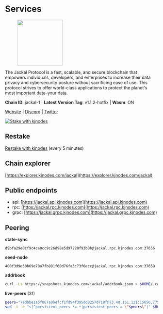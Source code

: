 # Services

<figure><img src="https://raw.githubusercontent.com/kj89/testnet_manuals/main/pingpub/logos/jackal.png" width="150" alt=""><figcaption></figcaption></figure>

The Jackal Protocol is a fast, scalable, and secure blockchain that empowers  individuals, developers, and enterprises to increase their data privacy and  cybersecurity posture without sacrificing ease of use. This protocol strives  to offer world-class applications to protect the planet's most important data–your data.

**Chain ID**: jackal-1 | **Latest Version Tag**: v1.1.2-hotfix | **Wasm**: ON

[Website](https://jackalprotocol.com) | [Discord](https://discord.com/invite/5GKym3p6rj) | [Twitter](https://twitter.com/Jackal_Protocol)

[![Stake with kjnodes](https://i.ibb.co/cr44Q8j/button-stake-with-kjnodes.png)](https://restake.app/jackal/jklvaloper1tr3wm3mdkz0tda6t7vavqnn7fe2g4un0f67xmt)

## Restake

[Restake with kjnodes](https://restake.app/jackal/jklvaloper1tr3wm3mdkz0tda6t7vavqnn7fe2g4un0f67xmt) (every 5 minutes)
## Chain explorer
[https://explorer.kjnodes.com/jackal](https://explorer.kjnodes.com/jackal)

## Public endpoints

* api: [https://jackal.api.kjnodes.com](https://jackal.api.kjnodes.com)
* rpc: [https://jackal.rpc.kjnodes.com](https://jackal.rpc.kjnodes.com)
* grpc: [https://jackal.grpc.kjnodes.com](https://jackal.grpc.kjnodes.com)

## Peering

**state-sync**

```text
d9bfa29e0cf9c4ce0cc9c26d98e5d97228f93b0b@jackal.rpc.kjnodes.com:37656
```

**seed-node**

```text
400f3d9e30b69e78a7fb891f60d76fa3c73f0ecc@jackal.rpc.kjnodes.com:37659
```

**addrbook**
```bash
curl -Ls https://snapshots.kjnodes.com/jackal/addrbook.json > $HOME/.canine/config/addrbook.json
```

**live-peers** (31)
```bash
peers="7adbbe1a5f867a0befcf1fd94f395dd8257d718f@73.40.151.121:15656,7751d16cfa48da0a5bea6f40e9bcc386b4c76c50@51.89.7.184:26638,68eb09cb9c5a2b136e8c693a48bcb26d9108062f@157.90.2.254:26656,d0313585956c8e7969993c1577f4969739b19bb7@85.10.238.147:26656,ea35106e43dcec1e5c66319272da48df3dce7723@57.128.144.233:26656,d39fecbc409541de13fa644d90066d4dabe08262@95.165.89.222:24475,d9bfa29e0cf9c4ce0cc9c26d98e5d97228f93b0b@65.109.88.38:37656,11c23c5341d0ac69f9ebb3be9afa7fe0e134ece0@94.79.54.137:28656,6852add4eaa027707a6000c78ea9e7cde81b058f@18.118.26.4:26656,dd7e72f0a71476e51c0a601a40d6fc02a1ae1a95@65.108.6.45:60856,0faa7f1099de2e02deebe09fcb52863056333265@144.202.72.17:26616,552795aa54d6a3a81c7474c6caf8c2a879f7159e@65.109.188.119:46656,399068f8371dce4ae5d7cd7da2c965e765e68f4b@65.108.238.102:17556,dd3cab79ffae0aed4f519503b66e9403c69eeb14@85.237.193.101:25565,7574e0ab179fc6cc47ac89284f4641790218540e@18.163.165.245:26626,173c43436e2287f3660c344a5fd2386da4a61968@65.109.92.241:11126,c2842c76779913e05fa4256e3caab852e1782951@202.61.194.254:60756,2a55d2e6cc5fa2dda8a484ab7d00f77f076d237f@141.95.47.216:26656,ff94a29e02de8369faf37c76d3c97684bbd51bd6@185.16.38.165:17556,ebc272824924ea1a27ea3183dd0b9ba713494f83@95.214.55.198:26906,68b81df146d915f599775a18953bbefbd49d024a@193.70.33.64:17556,9bcaee1ad957fa75f60a6dd9d8870e53220794a9@104.37.187.214:60756,ee2ef67b49cbc7b4af7ff0b7321870a5d9ae69a5@65.108.138.80:17556,dd7ee88ff1a81be43fb5ed12c416cd23fd065f8e@65.109.69.154:32656,a877c11ecef83401dcc96c4499874ebc3f13367b@116.202.36.240:10756,6fb595ce8c3a58ce4498537ddfe5333f36a24957@38.242.250.7:26646,a79da224ad9d4501dbf1d547986ebec55d56b951@135.181.128.114:17556,24d557203af1734d8a9e94d1819f0920ee66845c@185.252.235.83:27656,26b6255375a592c3b0664bd474a6975f468c3785@88.99.164.158:11126,ac6e9b3fc2d18f51aa8d6f98bae9e05acfac97e1@217.131.117.217:26656,94b63fddfc78230f51aeb7ac34b9fb86bd042a77@46.4.53.94:30561"
sed -i -e "s|^persistent_peers *=.*|persistent_peers = \"$peers\"|" $HOME/.canine/config/config.toml
```
